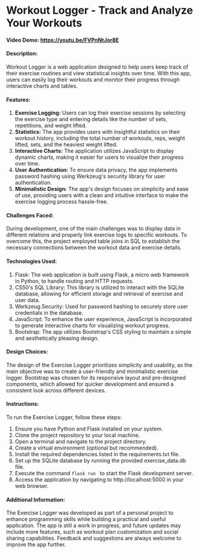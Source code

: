 # Workout Logger - Track and Analyze Your Workouts

#### Video Demo: https://youtu.be/FVPnNtJor8E


#### Description:

Workout Logger is a web application designed to help users keep track of their exercise routines and view statistical insights over time. With this app, users can easily log their workouts and monitor their progress through interactive charts and tables.


#### Features:

1. **Exercise Logging:** Users can log their exercise sessions by selecting the exercise type and entering details like the number of sets, repetitions, and weight lifted.
2. **Statistics:** The app provides users with insightful statistics on their workout history, including the total number of workouts, reps, weight lifted, sets, and the heaviest weight lifted.
3. **Interactive Charts:** The application utilizes JavaScript to display dynamic charts, making it easier for users to visualize their progress over time.
4. **User Authentication:** To ensure data privacy, the app implements password hashing using Werkzeug's security library for user authentication.
5. **Minimalistic Design:** The app's design focuses on simplicity and ease of use, providing users with a clean and intuitive interface to make the exercise logging process hassle-free.


#### Challenges Faced:

During development, one of the main challenges was to display data in different relations and properly link exercise logs to specific workouts. To overcome this, the project employed table joins in SQL to establish the necessary connections between the workout data and exercise details.


#### Technologies Used:

1. Flask: The web application is built using Flask, a micro web framework in Python, to handle routing and HTTP requests.
2. CS50's SQL Library: This library is utilized to interact with the SQLite database, allowing for efficient storage and retrieval of exercise and user data.
3. Werkzeug.Security: Used for password hashing to securely store user credentials in the database.
4. JavaScript: To enhance the user experience, JavaScript is incorporated to generate interactive charts for visualizing workout progress.
5. Bootstrap: The app utilizes Bootstrap's CSS styling to maintain a simple and aesthetically pleasing design.


#### Design Choices:

The design of the Exercise Logger prioritizes simplicity and usability, as the main objective was to create a user-friendly and minimalistic exercise logger. Bootstrap was chosen for its responsive layout and pre-designed components, which allowed for quicker development and ensured a consistent look across different devices.


#### Instructions:

To run the Exercise Logger, follow these steps:  

1. Ensure you have Python and Flask installed on your system.
2. Clone the project repository to your local machine.
3. Open a terminal and navigate to the project directory.
4. Create a virtual environment (optional but recommended).
5. Install the required dependencies listed in the requirements.txt file.
6. Set up the SQLite database by running the provided exercise_data.db file.
7. Execute the command ```flask run ``` to start the Flask development server.
8. Access the application by navigating to http://localhost:5000 in your web browser.

#### Additional Information:

The Exercise Logger was developed as part of a personal project to enhance programming skills while building a practical and useful application. The app is still a work in progress, and future updates may include more features, such as workout plan customization and social sharing capabilities. Feedback and suggestions are always welcome to improve the app further.
